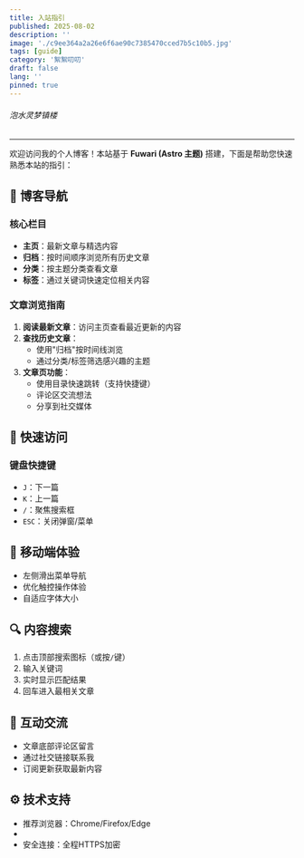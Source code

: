 ```yaml
---
title: 入站指引
published: 2025-08-02
description: ''
image: './c9ee364a2a26e6f6ae90c7385470cced7b5c10b5.jpg'
tags: [guide]
category: '絮絮叨叨'
draft: false 
lang: ''
pinned: true 
---
```


###### 泡水灵梦镇楼

___ 

欢迎访问我的个人博客！本站基于 **Fuwari (Astro 主题)** 搭建，下面是帮助您快速熟悉本站的指引：

## 🌟 博客导航

### 核心栏目

- **主页**：最新文章与精选内容
- **归档**：按时间顺序浏览所有历史文章
- **分类**：按主题分类查看文章
- **标签**：通过关键词快速定位相关内容

### 文章浏览指南

1. **阅读最新文章**：访问主页查看最近更新的内容
2. **查找历史文章**：
   - 使用"归档"按时间线浏览
   - 通过分类/标签筛选感兴趣的主题
3. **文章页功能**：
   - 使用目录快速跳转（支持快捷键）
   - 评论区交流想法
   - 分享到社交媒体

## 🚀 快速访问

### 键盘快捷键

- `J`：下一篇
- `K`：上一篇
- `/`：聚焦搜索框
- `ESC`：关闭弹窗/菜单

## 📱 移动端体验

- 左侧滑出菜单导航
- 优化触控操作体验
- 自适应字体大小

## 🔍 内容搜索

1. 点击顶部搜索图标（或按`/`键）
2. 输入关键词
3. 实时显示匹配结果
4. 回车进入最相关文章

## 💬 互动交流

- 文章底部评论区留言
- 通过社交链接联系我
- 订阅更新获取最新内容

## ⚙️ 技术支持

- 推荐浏览器：Chrome/Firefox/Edge
- 
- 安全连接：全程HTTPS加密

